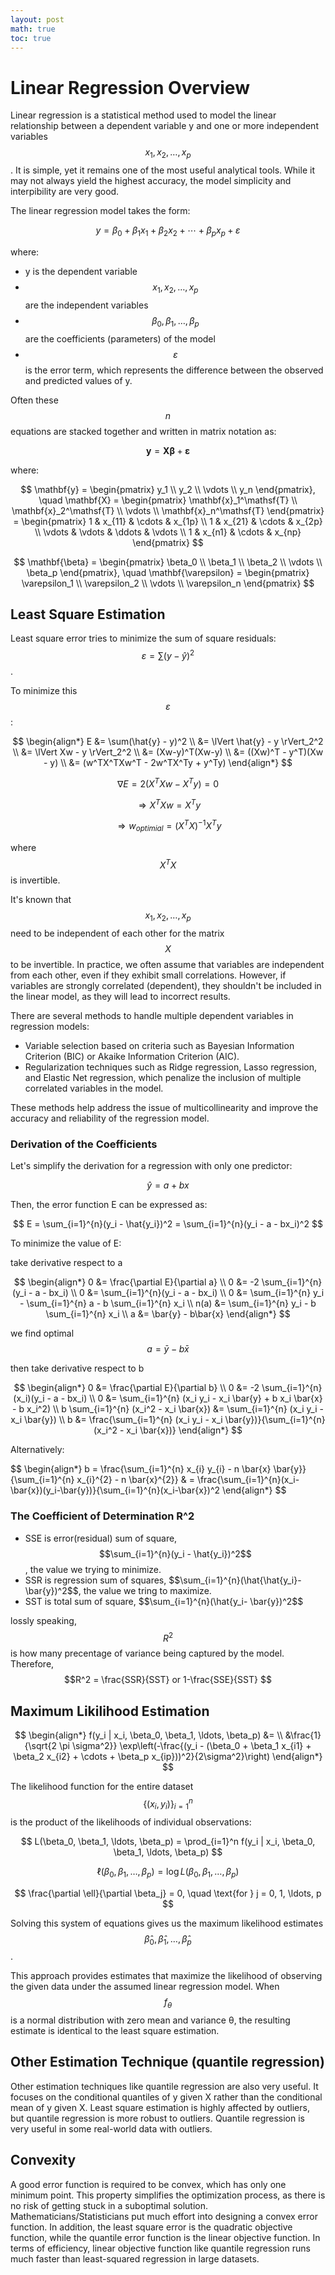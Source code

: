 ```yaml
---
layout: post
math: true
toc: true
---
```

# Linear Regression Overview
Linear regression is a statistical method used to model the linear relationship between a dependent variable y and one or more independent variables $$ x_{1}, x_{2}, \ldots, x_{p} $$. It is simple, yet it remains one of the most useful analytical tools. While it may not always yield the highest accuracy, the model simplicity and interpibility are very good.

The linear regression model takes the form:

$$ y = \beta_{0} + \beta_{1} x_{1} + \beta_{2} x_{2} + \cdots + \beta_{p} x_{p} + \varepsilon $$

where:

- y is the dependent variable
- $$ x_1, x_2, \ldots, x_p $$ are the independent variables
- $$ \beta_0, \beta_1, \ldots, \beta_p $$ are the coefficients (parameters) of the model
- $$ \varepsilon $$ is the error term, which represents the difference between the observed and predicted values of y.

Often these $$n$$ equations are stacked together and written in matrix notation as:

$$ \mathbf{y} = \mathbf{X} \mathbf{\beta} + \mathbf{\varepsilon} $$

where:

$$
\mathbf{y} = \begin{pmatrix} y_1 \\ y_2 \\ \vdots \\ y_n \end{pmatrix}, \quad 
\mathbf{X} = \begin{pmatrix} 
    \mathbf{x}_1^\mathsf{T} \\ 
    \mathbf{x}_2^\mathsf{T} \\ 
    \vdots \\ 
    \mathbf{x}_n^\mathsf{T} 
\end{pmatrix} = \begin{pmatrix} 
    1 & x_{11} & \cdots & x_{1p} \\ 
    1 & x_{21} & \cdots & x_{2p} \\ 
    \vdots & \vdots & \ddots & \vdots \\ 
    1 & x_{n1} & \cdots & x_{np} 
\end{pmatrix}
$$

$$
\mathbf{\beta} = \begin{pmatrix} \beta_0 \\ \beta_1 \\ \beta_2 \\ \vdots \\ \beta_p \end{pmatrix}, \quad 
\mathbf{\varepsilon} = \begin{pmatrix} \varepsilon_1 \\ \varepsilon_2 \\ \vdots \\ \varepsilon_n \end{pmatrix}
$$

## Least Square Estimation

Least square error tries to minimize the sum of square residuals: $$ \varepsilon = \sum(y-\hat{y})^2 $$.

To minimize this $$ \varepsilon $$:

$$
\begin{align*}
E &= \sum(\hat{y} - y)^2 \\
&= \lVert \hat{y} - y \rVert_2^2 \\
&= \lVert Xw - y \rVert_2^2 \\
&= (Xw-y)^T(Xw-y) \\
&= ((Xw)^T - y^T)(Xw - y) \\
&= (w^TX^TXw^T - 2w^TX^Ty + y^Ty)
\end{align*}
$$

$$ 	\nabla E = 2(X^TXw - X^T y) = 0 $$

$$ \Rightarrow X^TXw = X^Ty $$

$$ \Rightarrow w_{optimial} = (X^TX)^{-1}X^T y $$

where $$ X^TX $$ is invertible.


It's known that $$ x_{1}, x_{2}, \ldots, x_{p} $$ need to be independent of each other for the matrix $$X$$ to be invertible. In practice, we often assume that variables are independent from each other, even if they exhibit small correlations. However, if variables are strongly correlated (dependent), they shouldn't be included in the linear model, as they will lead to incorrect results. 

There are several methods to handle multiple dependent variables in regression models:

- Variable selection based on criteria such as Bayesian Information Criterion (BIC) or Akaike Information Criterion (AIC).
- Regularization techniques such as Ridge regression, Lasso regression, and Elastic Net regression, which penalize the inclusion of multiple correlated variables in the model.

These methods help address the issue of multicollinearity and improve the accuracy and reliability of the regression model.

### Derivation of the Coefficients

Let's simplify the derivation for a regression with only one predictor:

$$
\hat{y} = a + bx
$$

Then, the error function E  can be expressed as:

$$
E = \sum_{i=1}^{n}(y_i - \hat{y_i})^2 = \sum_{i=1}^{n}(y_i - a - bx_i)^2
$$

To minimize the value of E:

take derivative respect to a

$$
\begin{align*}
0 &= \frac{\partial E}{\partial a} \\
0 &= -2 \sum_{i=1}^{n}(y_i - a - bx_i) \\
0 &= \sum_{i=1}^{n}(y_i - a - bx_i) \\
0 &= \sum_{i=1}^{n} y_i - \sum_{i=1}^{n} a - b \sum_{i=1}^{n} x_i \\
n(a) &= \sum_{i=1}^{n} y_i - b \sum_{i=1}^{n} x_i \\
a &= \bar{y} - b\bar{x}
\end{align*}
$$

we find optimal $$ a = \bar{y} - b\bar{x} $$

then take derivative respect to b

$$
\begin{align*}
0 &= \frac{\partial E}{\partial b} \\
0 &= -2 \sum_{i=1}^{n} (x_i)(y_i - a - bx_i) \\
0 &= \sum_{i=1}^{n} (x_i y_i - x_i \bar{y} + b x_i \bar{x} - b x_i^2) \\
b \sum_{i=1}^{n} (x_i^2 - x_i \bar{x}) &= \sum_{i=1}^{n} (x_i y_i - x_i \bar{y}) \\
b &= \frac{\sum_{i=1}^{n} (x_i y_i - x_i \bar{y})}{\sum_{i=1}^{n} (x_i^2 - x_i \bar{x})}
\end{align*}
$$

Alternatively:

$$
\begin{align*}
b = \frac{\sum_{i=1}^{n} x_{i} y_{i} - n \bar{x} \bar{y}}{\sum_{i=1}^{n} x_{i}^{2} - n \bar{x}^{2}} 
& = \frac{\sum_{i=1}^{n}(x_i-\bar{x})(y_i-\bar{y})}{\sum_{i=1}^{n}(x_i-\bar{x})^2
\end{align*}
$$

### The Coefficient of Determination R^2

- SSE is error(residual) sum of square, $$\sum_{i=1}^{n}(y_i - \hat{y_i})^2$$, the value we trying to minimize. 
- SSR is regression sum of squares, $$\sum_{i=1}^{n}(\hat{\hat{y_i}- \bar{y})^2$$, the value we tring to maximize.
- SST is total sum of square, $$\sum_{i=1}^{n}(\hat{y_i- \bar{y})^2$$

lossly speaking, $$R^2$$ is how many precentage of variance being captured by the model. Therefore, $$R^2 = \frac{SSR}{SST} or 1-\frac{SSE}{SST} $$


## Maximum Likilihood Estimation 
$$
\begin{align*}
f(y_i | x_i, \beta_0, \beta_1, \ldots, \beta_p) &= \\
&\frac{1}{\sqrt{2 \pi \sigma^2}} \exp\left(-\frac{(y_i - (\beta_0 + \beta_1 x_{i1} + \beta_2 x_{i2} + \cdots + \beta_p x_{ip}))^2}{2\sigma^2}\right)
\end{align*}
$$

The likelihood function for the entire dataset $$\{(x_i, y_i)\}_{i=1}^n $$ is the product of the likelihoods of individual observations:

$$
L(\beta_0, \beta_1, \ldots, \beta_p) = \prod_{i=1}^n f(y_i | x_i, \beta_0, \beta_1, \ldots, \beta_p)
$$

$$
\ell(\beta_0, \beta_1, \ldots, \beta_p) = \log L(\beta_0, \beta_1, \ldots, \beta_p)
$$


$$
\frac{\partial \ell}{\partial \beta_j} = 0, \quad \text{for } j = 0, 1, \ldots, p
$$

Solving this system of equations gives us the maximum likelihood estimates $$ \hat{\beta}_0, \hat{\beta}_1, \ldots, \hat{\beta}_p $$.

This approach provides estimates that maximize the likelihood of observing the given data under the assumed linear regression model. When $$f_θ$$ is a normal distribution with zero mean and variance θ, the resulting estimate is identical to the least square estimation.

## Other Estimation Technique (quantile regression)
Other estimation techniques like quantile regression are also very useful. It focuses on the conditional quantiles of y given X rather than the conditional mean of y given X. Least square estimation is highly affected by outliers, but quantile regression is more robust to outliers. Quantile regression is very useful in some real-world data with outliers. 

## Convexity
A good error function is required to be convex, which has only one minimum point. This property simplifies the optimization process, as there is no risk of getting stuck in a suboptimal solution. Mathematicians/Statisticians put much effort into designing a convex error function. 
In addition, the least square error is the quadratic objective function, while the quantile error function is the linear objective function. In terms of efficiency, linear objective function like quantile regression runs much faster than least-squared regression in large datasets. 
